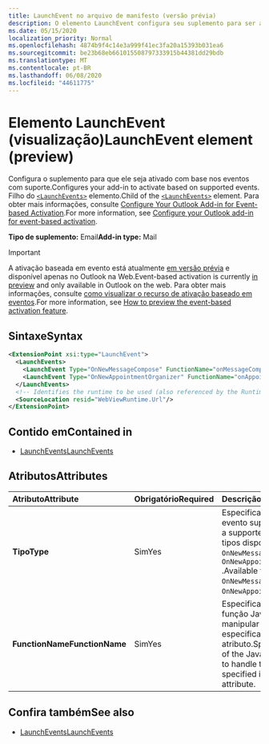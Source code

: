 ```yaml
---
title: LaunchEvent no arquivo de manifesto (versão prévia)
description: O elemento LaunchEvent configura seu suplemento para ser ativado com base nos eventos com suporte.
ms.date: 05/15/2020
localization_priority: Normal
ms.openlocfilehash: 4874b9f4c14e3a999f41ec3fa20a15393b031ea6
ms.sourcegitcommit: be23b68eb661015508797333915b44381dd29bdb
ms.translationtype: MT
ms.contentlocale: pt-BR
ms.lasthandoff: 06/08/2020
ms.locfileid: "44611775"
---
```

# <a name="launchevent-element-preview"></a><span data-ttu-id="f175d-103">Elemento LaunchEvent (visualização)</span><span class="sxs-lookup"><span data-stu-id="f175d-103">LaunchEvent element (preview)</span></span>

<span data-ttu-id="f175d-104">Configura o suplemento para que ele seja ativado com base nos eventos com suporte.</span><span class="sxs-lookup"><span data-stu-id="f175d-104">Configures your add-in to activate based on supported events.</span></span> <span data-ttu-id="f175d-105">Filho do [`<LaunchEvents>`](launchevents.md) elemento.</span><span class="sxs-lookup"><span data-stu-id="f175d-105">Child of the [`<LaunchEvents>`](launchevents.md) element.</span></span> <span data-ttu-id="f175d-106">Para obter mais informações, consulte [Configure Your Outlook Add-in for Event-based Activation](../../outlook/autolaunch.md).</span><span class="sxs-lookup"><span data-stu-id="f175d-106">For more information, see [Configure your Outlook add-in for event-based activation](../../outlook/autolaunch.md).</span></span>

<span data-ttu-id="f175d-107">**Tipo de suplemento:** Email</span><span class="sxs-lookup"><span data-stu-id="f175d-107">**Add-in type:** Mail</span></span>

> [!IMPORTANT]
> <span data-ttu-id="f175d-108">A ativação baseada em evento está atualmente [em versão prévia](../../reference/objectmodel/preview-requirement-set/outlook-requirement-set-preview.md) e disponível apenas no Outlook na Web.</span><span class="sxs-lookup"><span data-stu-id="f175d-108">Event-based activation is currently [in preview](../../reference/objectmodel/preview-requirement-set/outlook-requirement-set-preview.md) and only available in Outlook on the web.</span></span> <span data-ttu-id="f175d-109">Para obter mais informações, consulte [como visualizar o recurso de ativação baseado em eventos](../../outlook/autolaunch.md#how-to-preview-the-event-based-activation-feature).</span><span class="sxs-lookup"><span data-stu-id="f175d-109">For more information, see [How to preview the event-based activation feature](../../outlook/autolaunch.md#how-to-preview-the-event-based-activation-feature).</span></span>

## <a name="syntax"></a><span data-ttu-id="f175d-110">Sintaxe</span><span class="sxs-lookup"><span data-stu-id="f175d-110">Syntax</span></span>

```XML
<ExtensionPoint xsi:type="LaunchEvent">
  <LaunchEvents>
    <LaunchEvent Type="OnNewMessageCompose" FunctionName="onMessageComposeHandler"/>
    <LaunchEvent Type="OnNewAppointmentOrganizer" FunctionName="onAppointmentComposeHandler"/>
  </LaunchEvents>
  <!-- Identifies the runtime to be used (also referenced by the Runtime element). -->
  <SourceLocation resid="WebViewRuntime.Url"/>
</ExtensionPoint>
```

## <a name="contained-in"></a><span data-ttu-id="f175d-111">Contido em</span><span class="sxs-lookup"><span data-stu-id="f175d-111">Contained in</span></span>

- [<span data-ttu-id="f175d-112">LaunchEvents</span><span class="sxs-lookup"><span data-stu-id="f175d-112">LaunchEvents</span></span>](launchevents.md)

## <a name="attributes"></a><span data-ttu-id="f175d-113">Atributos</span><span class="sxs-lookup"><span data-stu-id="f175d-113">Attributes</span></span>

|  <span data-ttu-id="f175d-114">Atributo</span><span class="sxs-lookup"><span data-stu-id="f175d-114">Attribute</span></span>  |  <span data-ttu-id="f175d-115">Obrigatório</span><span class="sxs-lookup"><span data-stu-id="f175d-115">Required</span></span>  |  <span data-ttu-id="f175d-116">Descrição</span><span class="sxs-lookup"><span data-stu-id="f175d-116">Description</span></span>  |
|:-----|:-----|:-----|
|  <span data-ttu-id="f175d-117">**Tipo**</span><span class="sxs-lookup"><span data-stu-id="f175d-117">**Type**</span></span>  |  <span data-ttu-id="f175d-118">Sim</span><span class="sxs-lookup"><span data-stu-id="f175d-118">Yes</span></span>  | <span data-ttu-id="f175d-119">Especifica um tipo de evento suportado.</span><span class="sxs-lookup"><span data-stu-id="f175d-119">Specifies a supported event type.</span></span> <span data-ttu-id="f175d-120">Os tipos disponíveis são `OnNewMessageCompose` e `OnNewAppointmentOrganizer` .</span><span class="sxs-lookup"><span data-stu-id="f175d-120">Available types are `OnNewMessageCompose` and `OnNewAppointmentOrganizer`.</span></span> |
|  <span data-ttu-id="f175d-121">**FunctionName**</span><span class="sxs-lookup"><span data-stu-id="f175d-121">**FunctionName**</span></span>  |  <span data-ttu-id="f175d-122">Sim</span><span class="sxs-lookup"><span data-stu-id="f175d-122">Yes</span></span>  | <span data-ttu-id="f175d-123">Especifica o nome da função JavaScript para manipular o evento especificado no `Type` atributo.</span><span class="sxs-lookup"><span data-stu-id="f175d-123">Specifies the name of the JavaScript function to handle the event specified in the `Type` attribute.</span></span> |

## <a name="see-also"></a><span data-ttu-id="f175d-124">Confira também</span><span class="sxs-lookup"><span data-stu-id="f175d-124">See also</span></span>

- [<span data-ttu-id="f175d-125">LaunchEvents</span><span class="sxs-lookup"><span data-stu-id="f175d-125">LaunchEvents</span></span>](launchevents.md)
